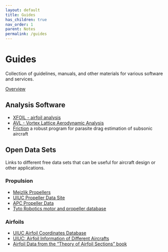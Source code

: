 ```yaml
---
layout: default
title: Guides
has_children: true
nav_order: 1
parent: Notes
permalink: /guides
---
```


# Guides

Collection of guidelines, manuals, and other materials for various
software and services.

[Overview](/docs/notes/guides/software)

## Analysis Software

- [XFOIL - airfoil analysis](/docs/notes/guides/xfoil)
- [AVL - Vortex Lattice Aerodynamic Analysis](/docs/notes/guides/avl)
- [Friction](https://archive.aoe.vt.edu/mason/Mason_f/MRsoft.html#SkinFriction) a robust program for parasite drag estimation of subsonic aircraft

## Open Data Sets

Links to different free data sets that can be useful for aircraft
design or other applications.

### Propulsion

- [Mejzlik Propellers](https://www.mejzlik.eu/technical-data)
- [UIUC Propeller Data Site](https://m-selig.ae.illinois.edu/props/propDB.html)
- [APC Propeller Data](https://www.apcprop.com/technical-information/performance-data/)
- [Tyto Robotics motor and propeller database](https://database.tytorobotics.com/)

### Airfoils

- [UIUC Airfoil Coordinates Database](https://m-selig.ae.illinois.edu/ads/coord_database.html)
- [UIUC: Airfoil Information of Different Aircrafts](https://m-selig.ae.illinois.edu/ads/aircraft.html)
- [Airfoil Data from the “Theory of Airfoil Sections” book](https://www.pdas.com/avd.html)
